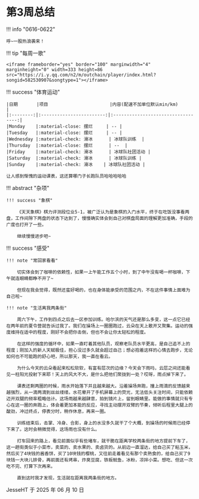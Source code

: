 # 第3周总结

!!! info "0616-0622"

    呼~一股热浪袭来！
    
!!! tip "每周一歌"

    <iframe frameborder="yes" border="100" marginwidth="4" marginheight="0" width=333 height=86 src="https://i.y.qq.com/n2/m/outchain/player/index.html?songid=582530907&songtype=1"></iframe>

    
!!! success "体育运动"

    |日期       |项目                       |内容(配速不加单位默认min/km)           |
    |:--------:|:------------------------:|:----------------------------------:|
    |Monday    |:material-close: 摆烂     | -- |
    |Tuesday   |:material-close: 摆烂     | -- |
    |Wednesday |:material-check: 滑冰      | 冰球队训练  |
    |Thursday  |:material-close: 摆烂      | --  |
    |Friday    |:material-check: 滑冰      | 冰球队社团活动 |
    |Saturday  |:material-check: 滑冰      | 冰球队训练 |
    |Sunday    |:material-check: 滑冰    | 冰球队社团活动 |

    让人感到惭愧的运动课表，这还算哪门子长跑队员哈哈哈哈哈

!!! abstract "杂项"

    !!! success "象棋"

        《天天象棋》棋力评测段位业5-1，被广泛认为是象棋的入门水平，终于在吃饭没事看两盘，工作间隙下两盘的状态下达到了，慢慢确实体会到自己对棋盘局面的理解更加准确，手段的广度也打开了一些。
        
        继续慢慢进步吧~

!!! success "感受"

    !!! note "常回家看看"
    
        切实体会到了咖啡的依赖性，如果一上午能工作五个小时，到了中午没有喝一杯咖啡，下午就连眼睛都睁不开了~

        但现在我会觉得，既然还蛮好喝的，也在身体能承受的范围之内，不在这件事情上面难为自己啦~
    
    !!! note "生活离我两条街"
        
        周六下午，工作到四点之后去一区参加训练。哈尔滨的天气还是那么多变，这一点它已经在两年前的夏令营就告诉过我了。我们在操场上一圈圈跑过，云朵在天上散开又聚集。运动的强度维持在适中的程度，刚好不会把你击倒，但也不会让你太轻松的程度。

        在这样的强度的循环中，如果一直盯着其他队员，观察老队员水平更高，是自己追不上的程度；刚加入的新人天赋极佳，担心没过多久就会超过自己；想必抱着这样的心情去跑步，无论如何也不可能跑的舒心吧，所以那天，我一直在看云。
        
        为什么今天的云朵看起来松松软软，有富有层次的边缘？今天会下雨吗，云层之间还能看见一柱阳光投射下来耶！天上的风大不大，是什么把他们聚拢到一处？哎呀，雨点掉下来了。

        课表还剩两圈的时候，雨水开始落下并且越来越大。沿着操场奔跑，撞上雨滴的反馈越来越强烈，从一滴两滴到丝丝缕缕。水花晕开了手机屏幕上的荧光，无法低头关注时间，只能依赖迈开双腿的频率粗略估计。这场雨越来越肆意，拍到镜片上，留到眼睛里。能做的事情就只有专心在这一圈的奔跑上，体会着更加本能的反应，寻找主动摆开双臂的节奏，倾听后程里大腿上的酸劲，冲过终点，停表分时，稍作休息，再来一圈。

        训练结束后，击掌、冷身、合影，身上的水没多久就干了个大概，到操场的时候雨已经停下来了。这时会稍微觉得，这场雨也没有什么。

        打车回来的路上，看见前面似乎有些堵车，就干脆在距离学校两条街的地方提前下车了，这一趟街类似于小菜市，卖菜的、卖水果的、卖卤货的。从前边一直溜达，给自己买了粘玉米，然后买了4块钱的酱香饼，买了10块钱的樱桃，又往前走着看见有那个卖熟食的，给自己买了9块钱一大块儿排骨，再前面还有烤串，炸臭豆腐，铁板鱿鱼，冰粉，凉拌小菜。想吃、但这一次吃不完、打算下次再来。

        直到这时我才发现，生活就在距离我两条街的地方。


JesseHT 于 2025 年 06 月 10 日